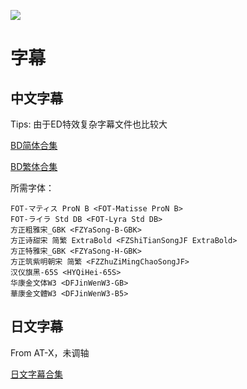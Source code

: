 ![](poster.png)

# 字幕

## 中文字幕

Tips: 由于ED特效复杂字幕文件也比较大

[BD简体合集](https://github.com/Nekomoekissaten-SUB/Nekomoekissaten-MIR-Subs/raw/master/shironekoproject/shironekoproject_BD_CHS.7z)

[BD繁体合集](https://github.com/Nekomoekissaten-SUB/Nekomoekissaten-MIR-Subs/raw/master/shironekoproject/shironekoproject_BD_CHT.7z)

所需字体：
```
FOT-マティス ProN B <FOT-Matisse ProN B>
FOT-ライラ Std DB <FOT-Lyra Std DB>
方正粗雅宋_GBK <FZYaSong-B-GBK>
方正诗甜宋 简繁 ExtraBold <FZShiTianSongJF ExtraBold>
方正特雅宋_GBK <FZYaSong-H-GBK>
方正筑紫明朝宋 简繁 <FZZhuZiMingChaoSongJF>
汉仪旗黑-65S <HYQiHei-65S>
华康金文体W3 <DFJinWenW3-GB>
華康金文體W3 <DFJinWenW3-B5>
```

## 日文字幕

From AT-X，未调轴

[日文字幕合集](https://github.com/Nekomoekissaten-SUB/Nekomoekissaten-MIR-Subs/raw/master/shironekoproject/shironekoproject_JPN.7z)
